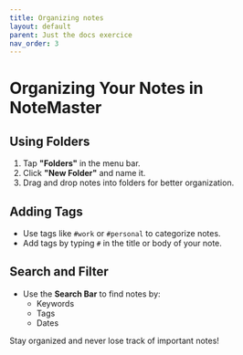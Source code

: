 ```yaml
---
title: Organizing notes
layout: default
parent: Just the docs exercice
nav_order: 3
---
```


# Organizing Your Notes in NoteMaster

## Using Folders
1. Tap **"Folders"** in the menu bar.
2. Click **"New Folder"** and name it.
3. Drag and drop notes into folders for better organization.

## Adding Tags
- Use tags like `#work` or `#personal` to categorize notes.
- Add tags by typing `#` in the title or body of your note.

## Search and Filter
- Use the **Search Bar** to find notes by:
   - Keywords
   - Tags
   - Dates

Stay organized and never lose track of important notes!
